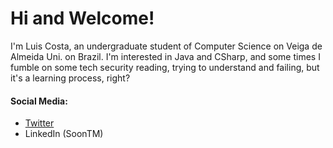 # Hi and Welcome!

I'm Luis Costa, an undergraduate student of Computer Science on Veiga de Almeida Uni. on Brazil.
I'm interested in Java and CSharp, and some times I fumble on some tech security reading, trying to understand and failing, but it's a learning process, right?

#### Social Media:
- [Twitter](https://twitter.com/Tio_Bael)
- LinkedIn (SoonTM)


<!---
TioBael/TioBael is a ✨ special ✨ repository because its `README.md` (this file) appears on your GitHub profile.
You can click the Preview link to take a look at your changes.
--->
